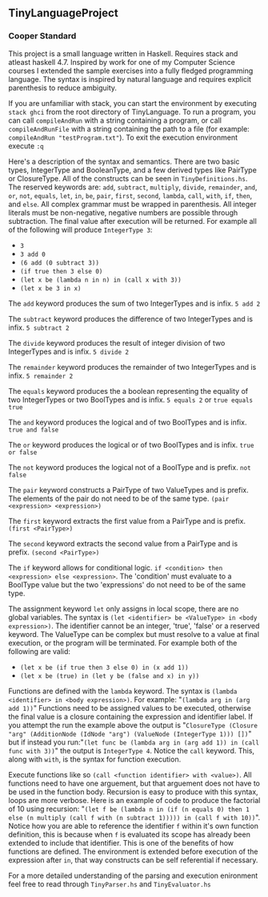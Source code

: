 ## TinyLanguageProject
### Cooper Standard 

This project is a small language written in Haskell. Requires stack and atleast haskell 4.7. Inspired by work for one of my Computer Science courses I extended the sample exercises into a fully fledged programming language. The syntax is inspired by natural language and requires explicit parenthesis to reduce ambiguity.

If you are unfamiliar with stack, you can start the environment by executing `stack ghci` from the root directory of TinyLanguage. To run a program, you can call `compileAndRun` with a string containing a program, or call `compileAndRunFile` with a string containing the path to a file (for example: `compileAndRun "testProgram.txt"`). To exit the execution environment execute `:q`

Here's a description of the syntax and semantics. There are two basic types, IntegerType and BooleanType, and a few derived types like PairType or ClosureType. All of the constructs can be seen in `TinyDefinitions.hs`. The reserved keywords are: `add`, `subtract`, `multiply`, `divide`, `remainder`, `and`, `or`, `not`, `equals`, `let`, `in`, `be`, `pair`, `first`, `second`, `lambda`, `call`, `with`, `if`, `then`, and `else`. All complex grammar must be wrapped in parenthesis. All integer literals must be non-negative, negative numbers are possible through subtraction. The final value after execution will be returned. For example all of the following will produce `IntegerType 3`:
- `3`
- `3 add 0`
- `(6 add (0 subtract 3))`
- `(if true then 3 else 0)`
- `(let x be (lambda n in n) in (call x with 3))`
- `(let x be 3 in x)`

The `add` keyword produces the sum of two IntegerTypes and is infix. `5 add 2`

The `subtract` keyword produces the difference of two IntegerTypes and is infix. `5 subtract 2`

The `divide` keyword produces the result of integer division of two IntegerTypes and is infix. `5 divide 2`

The `remainder` keyword produces the remainder of two IntegerTypes and is infix. `5 remainder 2`

The `equals` keyword produces the a boolean representing the equality of two IntegerTypes or two BoolTypes and is infix. `5 equals 2` or `true equals true`

The `and` keyword produces the logical and of two BoolTypes and is infix. `true and false`

The `or` keyword produces the logical or of two BoolTypes and is infix. `true or false`

The `not` keyword produces the logical not of a BoolType and is prefix. `not false`

The `pair` keyword constructs a PairType of two ValueTypes and is prefix. The elements of the pair do not need to be of the same type. `(pair <expression> <expression>)`

The `first` keyword extracts the first value from a PairType and is prefix. `(first <PairType>)`

The `second` keyword extracts the second value from a PairType and is prefix. `(second <PairType>)`

The `if` keyword allows for conditional logic. `if <condition> then <expression> else <expression>`. The 'condition' must evaluate to a BoolType value but the two 'expressions' do not need to be of the same type.  


The assignment keyword `let` only assigns in local scope, there are no global variables. The syntax is `(let <identifier> be <ValueType> in <body expression>)`. The identifier cannot be an integer, 'true', 'false' or a reserved keyword. The ValueType can be complex but must resolve to a value at final execution, or the program will be terminated. For example both of the following are valid:
- `(let x be (if true then 3 else 0) in (x add 1))`
- `(let x be (true) in (let y be (false and x) in y))`


Functions are defined with the `lambda` keyword. The syntax is `(lambda <identifier> in <body expression>)`. For example: "`(lambda arg in (arg add 1))`" Functions need to be assigned values to be executed, otherwise the final value is a closure containing the expression and identifier label. If you attempt the run the example above the output is "`ClosureType (Closure "arg" (AdditionNode (IdNode "arg") (ValueNode (IntegerType 1))) [])`" but if instead you run:"`(let func be (lambda arg in (arg add 1)) in (call func with 3))`" the output is `IntegerType 4`. Notice the `call` keyword. This, along with `with`, is the syntax for function execution. 

Execute functions like so `(call <function identifier> with <value>)`. All functions need to have one arguement, but that arguement does not have to be used in the function body. Recursion is easy to produce with this syntax, loops are more verbose. Here is an example of code to produce the factorial of 10 using recursion: "`(let f be (lambda n in (if (n equals 0) then 1 else (n multiply (call f with (n subtract 1))))) in (call f with 10))`". Notice how you are able to reference the identifier `f` within it's own function definition, this is because when `f` is evaluated its scope has already been extended to include that identifier. This is one of the benefits of how functions are defined. The environment is extended before execution of the expression after `in`, that way constructs can be self referential if necessary. 

For a more detailed understanding of the parsing and execution enironment feel free to read through `TinyParser.hs` and `TinyEvaluator.hs`



